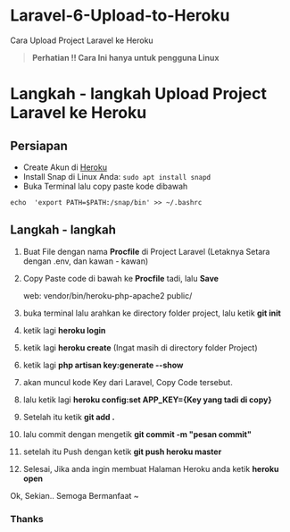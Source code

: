 # Laravel-6-Upload-to-Heroku
Cara Upload Project Laravel ke Heroku

> **Perhatian !! Cara Ini hanya untuk pengguna Linux**

# Langkah - langkah Upload Project Laravel ke Heroku

## Persiapan

 - Create Akun di [Heroku](heroku.com)
 - Install Snap di Linux Anda: `sudo apt install snapd`
 - Buka Terminal lalu copy paste kode dibawah
```
echo  'export PATH=$PATH:/snap/bin' >> ~/.bashrc 
```

## Langkah - langkah

 1. Buat File dengan nama **Procfile**  di Project Laravel (Letaknya Setara dengan .env, dan kawan - kawan)
 2. Copy Paste code di bawah ke **Procfile** tadi, lalu **Save**

     web: vendor/bin/heroku-php-apache2 public/

 3. buka terminal lalu arahkan ke directory folder project, lalu ketik **git init**
 4. ketik lagi **heroku login**
 5. ketik lagi **heroku create** (Ingat masih di directory folder Project)
 6. ketik lagi **php artisan key:generate --show**
 7. akan muncul kode Key dari Laravel, Copy Code tersebut.
 8. lalu ketik lagi **heroku config:set APP_KEY={Key yang tadi di copy}**
 9. Setelah itu ketik **git add .**
 10. lalu commit dengan mengetik **git commit -m "pesan commit"** 
 11. setelah itu Push dengan ketik **git push heroku master**
 12. Selesai, Jika anda ingin membuat Halaman Heroku anda ketik **heroku open**


Ok, Sekian.. Semoga Bermanfaat ~

### Thanks

 
